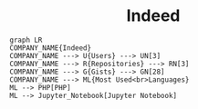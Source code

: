 <h1 align="center">Indeed</h1>

```mermaid
graph LR
COMPANY_NAME{Indeed}
COMPANY_NAME ---> U{Users} ---> UN[3]
COMPANY_NAME ---> R{Repositories} ---> RN[3]
COMPANY_NAME ---> G{Gists} ---> GN[28]
COMPANY_NAME ---> ML{Most Used<br>Languages}
ML --> PHP[PHP]
ML --> Jupyter_Notebook[Jupyter Notebook]
```
